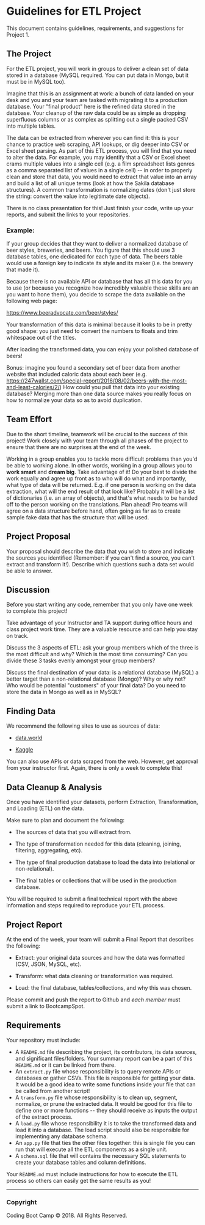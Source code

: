 # Guidelines for ETL Project

This document contains guidelines, requirements, and suggestions for Project 1.

## The Project

For the ETL project, you will work in groups to deliver a clean set of data stored in a database (MySQL required. You can put data in Mongo, but it must be in MySQL too).

Imagine that this is an assignment at work: a bunch of data landed on your desk and you and your team are tasked with migrating it to a production database.  Your "final product" here is the refined data stored in the database. Your cleanup of the raw data could be as simple as dropping superfluous columns or as complex as splitting out a single packed CSV into multiple tables.

The data can be extracted from wherever you can find it: this is your chance to practice web scraping, API lookups, or dig deeper into CSV or Excel sheet parsing. As part of this ETL process, you will find that you need to alter the data. For example, you may identify that a CSV or Excel sheet crams multiple values into a single cell (e.g. a film spreadsheet lists genres as a comma separated list of values in a single cell) -- in order to properly clean and store that data, you would need to extract that value into an array and build a list of all unique terms (look at how the Sakila database structures). A common transformation is normalizing dates (don't just store the string: convert the value into legitimate date objects).

There is no class presentation for this! Just finish your code, write up your reports, and submit the links to your repositories.

### Example:

If your group decides that they want to deliver a normalized database of beer styles, breweries, and beers.
You figure that this should use 3 database tables, one dedicated for each type of data.  The beers table would use 
a foreign key to indicate its style and its maker (i.e. the brewery that made it).

Because there is no available API or database that has all this data for you to use (or because you recognize how incredibly valuable these skills are an you want to hone them), you decide to scrape the data available on the following web page:

https://www.beeradvocate.com/beer/styles/

Your transformation of this data is minimal because it looks to be in pretty good shape: you just need to convert the numbers to floats and trim whitespace out of the titles.

After loading the transformed data, you can enjoy your polished database of beers!  

Bonus: imagine you found a secondary set of beer data from another website that included caloric data about each beer (e.g. https://247wallst.com/special-report/2016/08/02/beers-with-the-most-and-least-calories/2/)  How could you pull that data into your existing database?  Merging more than one data source makes you really focus on how to normalize your data so as to avoid duplication.


## Team Effort

Due to the short timeline, teamwork will be crucial to the success of this project! Work closely with your team through all phases of the project to ensure that there are no surprises at the end of the week.  

Working in a group enables you to tackle more difficult problems than you'd be able to working alone. In other words, working in a group allows you to **work smart** and **dream big**. Take advantage of it!  Do your best to divide the work equally and agree up front as to who will do what and importantly, what type of data will be returned.  E.g. if one person is working on the data extraction, what will the end result of that look like? Probably it will be a list of dictionaries (i.e. an array of objects), and that's what needs to be handed off to the person working on the translations.  Plan ahead!  Pro teams will agree on a data structure before hand, often going as far as to create sample fake data that has the structure that will be used.

## Project Proposal

Your proposal should describe the data that you wish to store and indicate the sources you identified (Remember: if you can't find a source, you can't extract and transform it!). Describe which questions such a data set would be able to answer.


## Discussion 

Before you start writing any code, remember that you only have one week to complete this project!

Take advantage of your Instructor and TA support during office hours and class project work time. They are a valuable resource and can help you stay on track.

Discuss the 3 aspects of ETL: ask your group members which of the three is the most difficult and why?  Which is the most time consuming?  Can you divide these 3 tasks evenly amongst your group members?

Discuss the final destination of your data: is a relational database (MySQL) a better target than a non-relational database (Mongo)? Why or why not? Who would be potential "customers" of your final data? Do you need to store the data in Mongo as well as in MySQL? 

## Finding Data

We recommend the following sites to use as sources of data:

* [data.world](https://data.world/)

* [Kaggle](https://www.kaggle.com/)

You can also use APIs or data scraped from the web. However, get approval from your instructor first. Again, there is only a week to complete this!

## Data Cleanup & Analysis

Once you have identified your datasets, perform Extraction, Transformation, and Loading (ETL) on the data. 


Make sure to plan and document the following:

* The sources of data that you will extract from.

* The type of transformation needed for this data (cleaning, joining, filtering, aggregating, etc).

* The type of final production database to load the data into (relational or non-relational).

* The final tables or collections that will be used in the production database.

You will be required to submit a final technical report with the above information and steps required to reproduce your ETL process.

## Project Report

At the end of the week, your team will submit a Final Report that describes the following:

* **E**xtract: your original data sources and how the data was formatted (CSV, JSON, MySQL, etc).

* **T**ransform: what data cleaning or transformation was required.

* **L**oad: the final database, tables/collections, and why this was chosen.

Please commit and push the report to Github and *each member* must submit a link to BootcampSpot.

## Requirements

Your repository must include:

- A `README.md` file describing the project, its contributors, its data sources, and significant files/folders.  Your summary report can be a part of this `README.md` or it can be linked from there.
- An `extract.py` file whose responsibility is to query remote APIs or databases or gather CSVs.  This file is responsible for getting your data. It would be a good idea to write some functions inside your file that can be called from another script!
- A `transform.py` file whose responsibility is to clean up, segment, normalize, or prune the extracted data.  It would be good for this file to define one or more functions -- they should receive as inputs the output of the extract process.
- A `load.py` file whose responsibility it is to take the transformed data and load it into a database.  The load script should also be responsible for implementing any database schema.
- An `app.py` file that ties the other files together: this is single file you can run that will execute all the ETL components as a single unit.
- A `schema.sql` file that will contains the necessary SQL statements to create your database tables and column definitions.

Your `README.md` must include instructions for how to execute the ETL process so others can easily get the same results as you!

- - -

### Copyright

Coding Boot Camp © 2018. All Rights Reserved.
